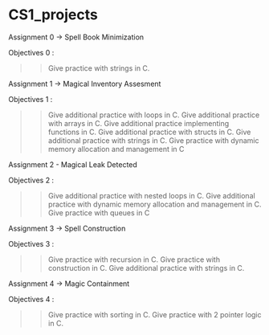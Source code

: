 # CS1_projects

Assignment 0 -> Spell Book Minimization

Objectives 0 :

>> Give practice with strings in C.

Assignment 1 -> Magical Inventory Assesment

Objectives 1 :

>> Give additional practice with loops in C.
>> Give additional practice with arrays in C.
>> Give additional practice implementing functions in C.
>> Give additional practice with structs in C.
>> Give additional practice with strings in C. 
>> Give practice with dynamic memory allocation and management in C

Assignment 2 - Magical Leak Detected

Objectives 2 :

>> Give additional practice with nested loops in C.
>> Give additional practice with dynamic memory allocation and management in C.
>> Give practice with queues in C

Assignment 3 -> Spell Construction

Objectives 3 :

>> Give practice with recursion in C.
 Give practice with construction in C.
 Give additional practice with strings in C.

Assignment 4 -> Magic Containment

Objectives 4 :

>> Give practice with sorting in C.
>> Give practice with 2 pointer logic in C.








